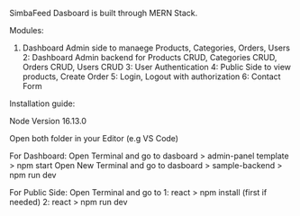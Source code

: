 SimbaFeed Dasboard is built through MERN Stack.

Modules:
  1. Dashboard Admin side to manaege Products, Categories, Orders, Users
  2: Dashboard Admin backend for Products CRUD, Categories CRUD, Orders CRUD, Users CRUD
  3: User Authentication
  4: Public Side to view products, Create Order
  5: Login, Logout with authorization
  6: Contact Form

Installation guide: 

Node Version 16.13.0

Open both folder in your Editor (e.g VS Code)

For Dashboard:
Open Terminal and go to dasboard > admin-panel template > npm start
Open New Terminal and go to dasboard > sample-backend > npm run dev

For Public Side:
Open Terminal and go to 
    1:  react > npm install (first if needed)
    2:  react > npm run dev


